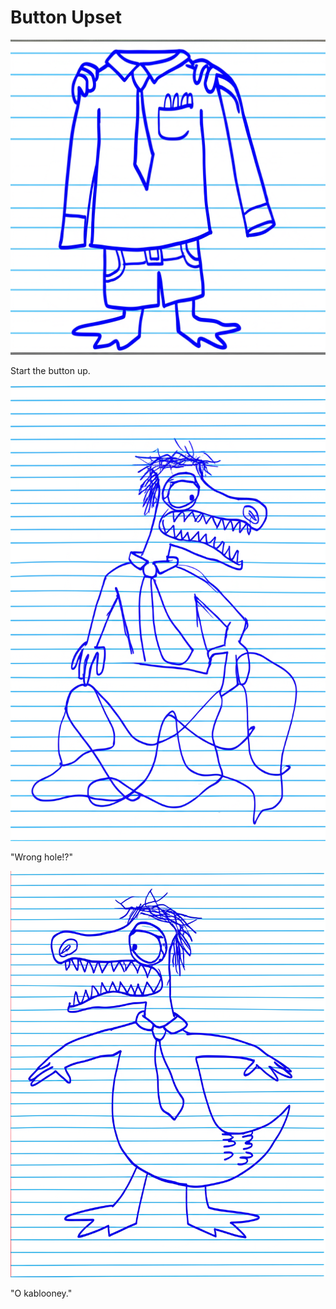 # Button Upset

![Garrey Goosey holds up a shirt and attempts to button it.](button-1.png)

Start the button up.

![Garrey Goosey looks confused, staring closely at the shirt buttons and holes.](button-2.png)

"Wrong hole!?"

![Garrey Goosey angrily throws the shirt down.](button-3.png)

"O kablooney."
